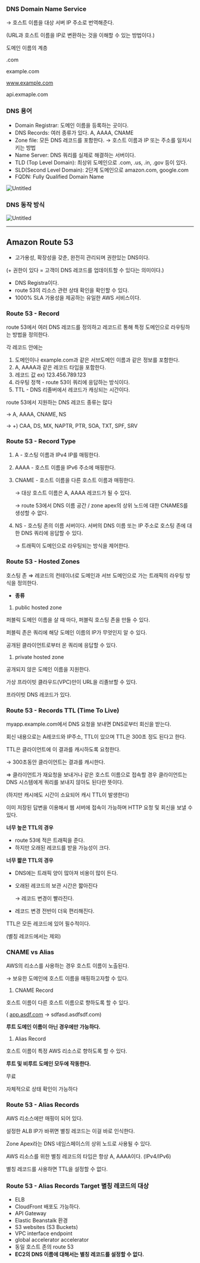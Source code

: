 ### DNS Domain Name Service

→ 호스트 이름을 대상 서버 IP 주소로 번역해준다.

(URL과 호스트 이름을 IP로 변환하는 것을 이해할 수 있는 방법이다.)

도메인 이름의 계층

.com

example.com

www.example.com

api.exmaple.com

### DNS 용어

- Domain Registrar: 도메인 이름을 등록하는 곳이다.
- DNS Records: 여러 종류가 있다. A, AAAA, CNAME
- Zone file: 모든 DNS 레코드를 포함한다. → 호스트 이름과 IP 또는 주소를 일치시키는 방법
- Name Server: DNS 쿼리를 실제로 해결하는 서버이다.
- TLD (Top Level Domain): 최상위 도메인으로 .com, .us, .in, .gov 등이 있다.
- SLD(Second Level Domain): 2단계 도메인으로 amazon.com, google.com
- FQDN: Fully Qualified Domain Name

![Untitled](https://prod-files-secure.s3.us-west-2.amazonaws.com/0e50c9f9-d6b9-4369-b0d8-a40d14ac1451/91ce324e-644b-44eb-89c9-d09b29b581ee/Untitled.png)

### DNS 동작 방식

![Untitled](https://prod-files-secure.s3.us-west-2.amazonaws.com/0e50c9f9-d6b9-4369-b0d8-a40d14ac1451/ccf3df4d-dfd1-4a26-8940-bd8582aef0f6/Untitled.png)

---

## Amazon Route 53

- 고가용성, 확장성을 갖춘, 완전히 관리되며 권한있는 DNS이다.

(+ 권한이 있다 = 고객이 DNS 레코드를 업데이트할 수 있다는 의미이다.)

- DNS Registra이다.
- route 53의 리소스 관련 상태 확인을 확인할 수 있다.
- 1000% SLA 가용성을 제공하는 유일한 AWS 서비스이다.

### Route 53 - Record

route 53에서 여러 DNS 레코드를 정의하고 레코드르 통해 특정 도메인으로 라우팅하는 방법을 정의한다.

각 레코드 안에는

1.  도메인이나 example.com과 같은 서브도메인 이름과 같은 정보를 포함한다.
2. A, AAAA과 같은 레코드 타입을 포함한다.
3. 레코드 값 ex) 123.456.789.123
4. 라우팅 정책 - route 53이 쿼리에 응답하는 방식이다.
5. TTL - DNS 리졸버에서 레코드가 캐싱되는 시간이다.

route 53에서 지원하는 DNS 레코드 종류는 많다

→ A, AAAA, CNAME, NS

→ +) CAA, DS, MX, NAPTR, PTR, SOA, TXT, SPF, SRV

### Route 53 - Record Type

1. A - 호스팅 이름과 IPv4 IP를 매핑한다.
2. AAAA -  호스트 이름을 IPv6 주소에 매핑한다.
3. CNAME - 호스트 이름을 다른 호스트 이름과 매핑한다.

   → 대상 호스트 이름은 A, AAAA 레코드가 될 수 있다.

   → route 53에서 DNS 이름 공간 / zone apex의 상위 노드에 대한 CNAMES를 생성할 수 없다.

4. NS - 호스팅 존의 이름 서버이다. 서버의 DNS 이름 또는 IP 주소로 호스팅 존에 대한 DNS 쿼리에 응답할 수 있다.

   → 트래픽이 도메인으로 라우팅되는 방식을 제어한다.


### Route 53 - Hosted Zones

호스팅 존 ⇒ 레코드의 컨테이너로 도메인과 서브 도메인으로 가는 트래픽의 라우팅 방식을 정의한다.

- **종류**
1. public hosted zone

퍼블릭 도메인 이름을 살 때 마다, 퍼블릭 호스팅 존을 만들 수 있다.

퍼블릭 존은 쿼리에 해당 도메인 이름의 IP가 무엇인지 알 수 있다.

공개된 클라이언트로부터 온 쿼리에 응답할 수 있다.

1. private hosted zone

공개되지 않은 도메인 이름을 지원한다.

가상 프라이빗 클라우드(VPC)만이 URL을 리졸브할 수 있다.

프라이빗 DNS 레코드가 있다.

### Route 53 - Records TTL (Time To Live)

myapp.example.com에서 DNS 요청을 보내면 DNS로부터 회신을 받는다.

회신 내용으로는 A레코드와 IP주소, TTL이 있으며 TTL은 300초 정도 된다고 한다.

TTL은 클라이언트에 이 결과를 캐시하도록 요청한다.

→ 300초동안 클라이언트는 결과를 캐시한다.

⇒ 클라이언트가 재요청을 보내거나 같은 호스트 이름으로 접속할 경우 클라이언트는 DNS 시스템에게 쿼리를 보내지 않아도 된다란 뜻이다.

(하지만 캐시에도 시간이 소요되어 캐시 TTL이 발생한다)

이미 저장된 답변을 이용해서 웹 서버에 접속이 가능하며 HTTP 요청 및 회신을 보낼 수 있다.

**너무 높은 TTL의 경우**

- route 53에 적은 트래픽을 준다.
- 하지만 오래된 레코드를 받을 가능성이 크다.

**너무 짧은 TTL의 경우**

- DNS에는 트래픽 양이 많아져 비용이 많이 든다.
- 오래된 레코드의 보관 시간은 짧아진다

  → 레코드 변경이 빨라진다.

- 레코드 변경 전반이 더욱 편리해진다.

TTL은 모든 레코드에 있어 필수적이다.

(별칭 레코드에서는 제외)

### CNAME vs Alias

AWS의 리소스를 사용하는 경우 호스트 이름이 노출된다.

→ 보유한 도메인에 호스트 이름을 매핑하고자할 수 있다.

1. CNAME Record

호스트 이름이 다른 호스트 이름으로 향하도록 할 수 있다.

( [app.asdf.com](http://app.asdf.com) → sdfasd.asdfsdf.com)

**루트 도메인 이름이 아닌 경우에만 가능하다.**

1. Alias Record

호스트 이름이 특정 AWS 리소스로 향하도록 할 수 있다.

**루트 및 비루트 도메인 모두에 작동한다.**

무료

자체적으로 상태 확인이 가능하다

### Route 53 - Alias Records

AWS 리소스에만 매핑이 되어 있다.

설정한 ALB IP가 바뀌면 별칭 레코드는 이걸 바로 인식한다.

Zone Apex라는 DNS 네임스페이스의 상위 노드로 사용될 수 있다.

AWS 리소스를 위한 별칭 레코드의 타입은 항상 A, AAAA이다. (IPv4/IPv6)

별칭 레코드를 사용하면 TTL을 설정할 수 없다.

### Route 53 - Alias Records Target 별칭 레코드의 대상

- ELB
- CloudFront 배포도 가능하다.
- API Gateway
- Elastic Beanstalk 환경
- S3 websites (S3 Buckets)
- VPC interface endpoint
- global accelerator accelerator
- 동일 호스트 존의 route 53
- **EC2의 DNS 이름에 대해서는 별칭 레코드를 설정할 수 없다.**